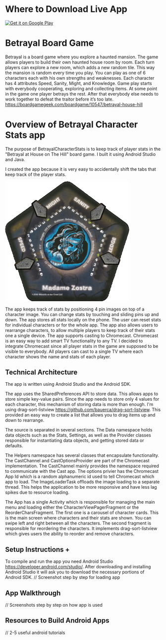 # Where to Download Live App
<a href='https://play.google.com/store/apps/details?id=com.ViktorDikov.BetrayalCharacterStats&pcampaignid=MKT-Other-global-all-co-prtnr-py-PartBadge-Mar2515-1'><img alt='Get it on Google Play' width="240px" src='https://play.google.com/intl/en_us/badges/images/generic/en_badge_web_generic.png'/></a>

# Betrayal Board Game
Betrayal is a board game where you explore a haunted mansion. The game allows players to build their own haunted house room by room. Each turn players can explore a new room, which adds a new random tile. This way the mansion is random every time you play. You can play as one of 6 characters each with his own strengths and weaknesses. Each character has 4 attributes Speed, Sanity, Might, and Knowledge.
Game play starts with everybody cooperating, exploring and collecting items. At some point in the game one player betrays the rest. After that everybody else needs to work together to defeat the traitor before it’s too late.
https://boardgamegeek.com/boardgame/10547/betrayal-house-hill

# Overview of Betrayal Character Stats app
The purpose of BetrayalCharacterStats is to keep track of player stats in the "Betrayal at House on The Hill" board game.  I built it using Android Studio and Java. 

I created the app because it is very easy to accidentally shift the tabs that keep track of the player stats. 

<img src="/docs/Character.PNG" alt="character" width="400px">

The app keeps track of stats by positioning 4 pin images on top of a character image. You can change stats by touching and sliding pins up and down. The app stores all stats locally on the phone. The user can reset stats for individual characters or for the whole app. The app also allows users to rearrange characters, to allow multiple players to keep track of their stats one a single device. 
The app supports casting to Chromecast. Chromecast is an easy way to add smart TV functionality to any TV. I decided to integrate Chromecast since all player stats in the game are supposed to be visible to everybody. All players can cast to a single TV where each character shows the name and stats of each player.

## Technical Architecture 
The app is written using Android Studio and the Android SDK.

The app uses the SharedPreferences API to store data. This allows apps to store simple key-value pairs. Since the app needs to store only 4 values for each character, this mechanism of storing data is more than enough.
I'm using drag-sort-listview https://github.com/bauerca/drag-sort-listview. This provided an easy way to create a list that allows you to drag items up and down to rearrange.

The source is separated in several sections. The Data namespace holds data objects such as the Stats, Settings, as well as the Provider classes responsible for instantiating data objects, and getting stored data or defaults. 

The Helpers namespace has several classes that encapsulate functionality. The CastChannel and CastOptionsProvider are part of the Chromecast implementation. The CastChannel mainly provides the namespace required to communicate with the Cast app. The options privier has the Chromecast App Id which is a random alphanumeric id used to tell Chromecast which app to load. 
The ImageLoaderTask offloads the image loading to a separate thread. This helps the application to be more responsive and have less lag spikes due to resource loading.

The App has a single Activity which is responsible for managing the main menu and loading either the CharacterViewPagerFragment or the ReorderCharsFragment. The first one is a carousel of character cards. This is the main screen where characters and their stats are shown. You can swipe left and right between all the characters. The second fragment is responsible for reordering the characters. It implements drag-sort-listview which gives users the ability to reorder and remove characters. 

## Setup Instructions + 
To compile and run the app you need Android Studio https://developer.android.com/studio/. After downloading and installing Android Studio it will ask you to download the necessary portions of Android SDK.
// Screenshot step by step for loading app

## App Walkthrough
// Screenshots step by step on how app is used

## Resources to Build Android Apps
// 2-5 useful android tutorials
